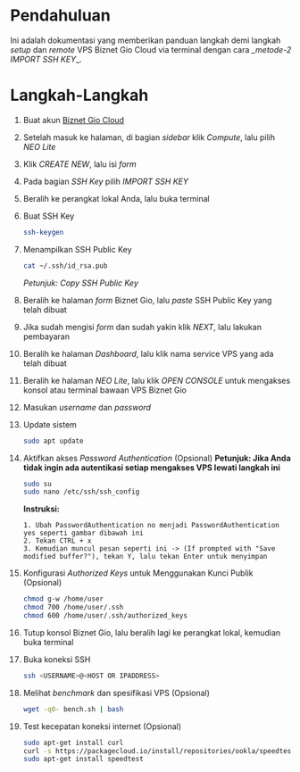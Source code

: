 # Pendahuluan

Ini adalah dokumentasi yang memberikan panduan langkah demi langkah _setup_ dan _remote_ VPS Biznet Gio Cloud via terminal dengan cara _\_metode-2 IMPORT SSH KEY_\_.

# Langkah-Langkah

1.  Buat akun [Biznet Gio Cloud](https://www.biznetgio.com/)
2.  Setelah masuk ke halaman, di bagian _sidebar_ klik _Compute_, lalu pilih _NEO Lite_
3.  Klik _CREATE NEW_, lalu isi _form_
4.  Pada bagian _SSH Key_ pilih _IMPORT SSH KEY_
5.  Beralih ke perangkat lokal Anda, lalu buka terminal
6.  Buat SSH Key

    ```bash
    ssh-keygen
    ```

7.  Menampilkan SSH Public Key

    ```bash
    cat ~/.ssh/id_rsa.pub
    ```

    _Petunjuk: *Copy* SSH Public Key_

8.  Beralih ke halaman _form_ Biznet Gio, lalu _paste_ SSH Public Key yang telah dibuat
9.  Jika sudah mengisi _form_ dan sudah yakin klik _NEXT_, lalu lakukan pembayaran
10. Beralih ke halaman _Dashboard_, lalu klik nama service VPS yang ada telah dibuat
11. Beralih ke halaman _NEO Lite_, lalu klik _OPEN CONSOLE_ untuk mengakses konsol atau terminal bawaan VPS Biznet Gio
12. Masukan _username_ dan _password_
13. Update sistem

    ```bash
    sudo apt update
    ```

14. Aktifkan akses _Password Authentication_ (Opsional)
    **Petunjuk: Jika Anda tidak ingin ada autentikasi setiap mengakses VPS lewati langkah ini**

    ```bash
    sudo su
    sudo nano /etc/ssh/ssh_config
    ```

    **Instruksi:**

        1. Ubah PasswordAuthentication no menjadi PasswordAuthentication yes seperti gambar dibawah ini
        2. Tekan CTRL + x
        3. Kemudian muncul pesan seperti ini -> (If prompted with "Save modified buffer?"), tekan Y, lalu tekan Enter untuk menyimpan

15. Konfigurasi _Authorized Keys_ untuk Menggunakan Kunci Publik (Opsional)

    ```bash
    chmod g-w /home/user
    chmod 700 /home/user/.ssh
    chmod 600 /home/user/.ssh/authorized_keys
    ```

16. Tutup konsol Biznet Gio, lalu beralih lagi ke perangkat lokal, kemudian buka terminal
17. Buka koneksi SSH

    ```bash
    ssh <USERNAME>@<HOST OR IPADDRESS>
    ```

18. Melihat _benchmark_ dan spesifikasi VPS (Opsional)

    ```bash
    wget -q0- bench.sh | bash
    ```

19. Test kecepatan koneksi internet (Opsional)

    ```bash
    sudo apt-get install curl
    curl -s https://packagecloud.io/install/repositories/ookla/speedtest-cli/script.deb.sh | sudo bash
    sudo apt-get install speedtest
    ```